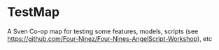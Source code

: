 # TestMap
A Sven Co-op map for testing some features, models, scripts (see https://github.com/Four-Ninez/Four-Nines-AngelScript-Workshop), etc
